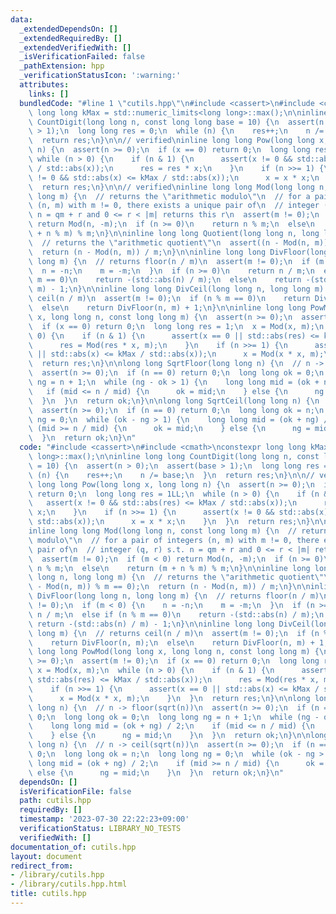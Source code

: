 ```yaml
---
data:
  _extendedDependsOn: []
  _extendedRequiredBy: []
  _extendedVerifiedWith: []
  _isVerificationFailed: false
  _pathExtension: hpp
  _verificationStatusIcon: ':warning:'
  attributes:
    links: []
  bundledCode: "#line 1 \"cutils.hpp\"\n#include <cassert>\n#include <cmath>\nconstexpr\
    \ long long kMax = std::numeric_limits<long long>::max();\n\ninline long long\
    \ CountDigit(long long n, const long long base = 10) {\n  assert(n > 0);\n  assert(base\
    \ > 1);\n  long long res = 0;\n  while (n) {\n    res++;\n    n /= base;\n  }\n\
    \  return res;\n}\n\n// verified\ninline long long Pow(long long x, long long\
    \ n) {\n  assert(n >= 0);\n  if (x == 0) return 0;\n  long long res = 1LL;\n \
    \ while (n > 0) {\n    if (n & 1) {\n      assert(x != 0 && std::abs(res) <= kMax\
    \ / std::abs(x));\n      res = res * x;\n    }\n    if (n >>= 1) {\n      assert(x\
    \ != 0 && std::abs(x) <= kMax / std::abs(x));\n      x = x * x;\n    }\n  }\n\
    \  return res;\n}\n\n// verified\ninline long long Mod(long long n, const long\
    \ long m) {\n  // returns the \"arithmetic modulo\"\n  // for a pair of integers\
    \ (n, m) with m != 0, there exists a unique pair of\n  // integer (q, r) s.t.\
    \ n = qm + r and 0 <= r < |m| returns this r\n  assert(m != 0);\n  if (m < 0)\
    \ return Mod(n, -m);\n  if (n >= 0)\n    return n % m;\n  else\n    return (m\
    \ + n % m) % m;\n}\n\ninline long long Quotient(long long n, long long m) {\n\
    \  // returns the \"arithmetic quotient\"\n  assert((n - Mod(n, m)) % m == 0);\n\
    \  return (n - Mod(n, m)) / m;\n}\n\ninline long long DivFloor(long long n, long\
    \ long m) {\n  // returns floor(n / m)\n  assert(m != 0);\n  if (m < 0) {\n  \
    \  n = -n;\n    m = -m;\n  }\n  if (n >= 0)\n    return n / m;\n  else if (n %\
    \ m == 0)\n    return -(std::abs(n) / m);\n  else\n    return -(std::abs(n) /\
    \ m) - 1;\n}\n\ninline long long DivCeil(long long n, long long m) {\n  // returns\
    \ ceil(n / m)\n  assert(m != 0);\n  if (n % m == 0)\n    return DivFloor(n, m);\n\
    \  else\n    return DivFloor(n, m) + 1;\n}\n\ninline long long PowMod(long long\
    \ x, long long n, const long long m) {\n  assert(n >= 0);\n  assert(m != 0);\n\
    \  if (x == 0) return 0;\n  long long res = 1;\n  x = Mod(x, m);\n  while (n >\
    \ 0) {\n    if (n & 1) {\n      assert(x == 0 || std::abs(res) <= kMax / std::abs(x));\n\
    \      res = Mod(res * x, m);\n    }\n    if (n >>= 1) {\n      assert(x == 0\
    \ || std::abs(x) <= kMax / std::abs(x));\n      x = Mod(x * x, m);\n    }\n  }\n\
    \  return res;\n}\n\nlong long SqrtFloor(long long n) {\n  // n -> floor(sqrt(n))\n\
    \  assert(n >= 0);\n  if (n == 0) return 0;\n  long long ok = 0;\n  long long\
    \ ng = n + 1;\n  while (ng - ok > 1) {\n    long long mid = (ok + ng) / 2;\n \
    \   if (mid <= n / mid) {\n      ok = mid;\n    } else {\n      ng = mid;\n  \
    \  }\n  }\n  return ok;\n}\n\nlong long SqrtCeil(long long n) {\n  // n -> ceil(sqrt(n))\n\
    \  assert(n >= 0);\n  if (n == 0) return 0;\n  long long ok = n;\n  long long\
    \ ng = 0;\n  while (ok - ng > 1) {\n    long long mid = (ok + ng) / 2;\n    if\
    \ (mid >= n / mid) {\n      ok = mid;\n    } else {\n      ng = mid;\n    }\n\
    \  }\n  return ok;\n}\n"
  code: "#include <cassert>\n#include <cmath>\nconstexpr long long kMax = std::numeric_limits<long\
    \ long>::max();\n\ninline long long CountDigit(long long n, const long long base\
    \ = 10) {\n  assert(n > 0);\n  assert(base > 1);\n  long long res = 0;\n  while\
    \ (n) {\n    res++;\n    n /= base;\n  }\n  return res;\n}\n\n// verified\ninline\
    \ long long Pow(long long x, long long n) {\n  assert(n >= 0);\n  if (x == 0)\
    \ return 0;\n  long long res = 1LL;\n  while (n > 0) {\n    if (n & 1) {\n   \
    \   assert(x != 0 && std::abs(res) <= kMax / std::abs(x));\n      res = res *\
    \ x;\n    }\n    if (n >>= 1) {\n      assert(x != 0 && std::abs(x) <= kMax /\
    \ std::abs(x));\n      x = x * x;\n    }\n  }\n  return res;\n}\n\n// verified\n\
    inline long long Mod(long long n, const long long m) {\n  // returns the \"arithmetic\
    \ modulo\"\n  // for a pair of integers (n, m) with m != 0, there exists a unique\
    \ pair of\n  // integer (q, r) s.t. n = qm + r and 0 <= r < |m| returns this r\n\
    \  assert(m != 0);\n  if (m < 0) return Mod(n, -m);\n  if (n >= 0)\n    return\
    \ n % m;\n  else\n    return (m + n % m) % m;\n}\n\ninline long long Quotient(long\
    \ long n, long long m) {\n  // returns the \"arithmetic quotient\"\n  assert((n\
    \ - Mod(n, m)) % m == 0);\n  return (n - Mod(n, m)) / m;\n}\n\ninline long long\
    \ DivFloor(long long n, long long m) {\n  // returns floor(n / m)\n  assert(m\
    \ != 0);\n  if (m < 0) {\n    n = -n;\n    m = -m;\n  }\n  if (n >= 0)\n    return\
    \ n / m;\n  else if (n % m == 0)\n    return -(std::abs(n) / m);\n  else\n   \
    \ return -(std::abs(n) / m) - 1;\n}\n\ninline long long DivCeil(long long n, long\
    \ long m) {\n  // returns ceil(n / m)\n  assert(m != 0);\n  if (n % m == 0)\n\
    \    return DivFloor(n, m);\n  else\n    return DivFloor(n, m) + 1;\n}\n\ninline\
    \ long long PowMod(long long x, long long n, const long long m) {\n  assert(n\
    \ >= 0);\n  assert(m != 0);\n  if (x == 0) return 0;\n  long long res = 1;\n \
    \ x = Mod(x, m);\n  while (n > 0) {\n    if (n & 1) {\n      assert(x == 0 ||\
    \ std::abs(res) <= kMax / std::abs(x));\n      res = Mod(res * x, m);\n    }\n\
    \    if (n >>= 1) {\n      assert(x == 0 || std::abs(x) <= kMax / std::abs(x));\n\
    \      x = Mod(x * x, m);\n    }\n  }\n  return res;\n}\n\nlong long SqrtFloor(long\
    \ long n) {\n  // n -> floor(sqrt(n))\n  assert(n >= 0);\n  if (n == 0) return\
    \ 0;\n  long long ok = 0;\n  long long ng = n + 1;\n  while (ng - ok > 1) {\n\
    \    long long mid = (ok + ng) / 2;\n    if (mid <= n / mid) {\n      ok = mid;\n\
    \    } else {\n      ng = mid;\n    }\n  }\n  return ok;\n}\n\nlong long SqrtCeil(long\
    \ long n) {\n  // n -> ceil(sqrt(n))\n  assert(n >= 0);\n  if (n == 0) return\
    \ 0;\n  long long ok = n;\n  long long ng = 0;\n  while (ok - ng > 1) {\n    long\
    \ long mid = (ok + ng) / 2;\n    if (mid >= n / mid) {\n      ok = mid;\n    }\
    \ else {\n      ng = mid;\n    }\n  }\n  return ok;\n}\n"
  dependsOn: []
  isVerificationFile: false
  path: cutils.hpp
  requiredBy: []
  timestamp: '2023-07-30 22:22:23+09:00'
  verificationStatus: LIBRARY_NO_TESTS
  verifiedWith: []
documentation_of: cutils.hpp
layout: document
redirect_from:
- /library/cutils.hpp
- /library/cutils.hpp.html
title: cutils.hpp
---
```

